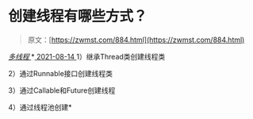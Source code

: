 <!--yml
category: 未分类
date: 0001-01-01 00:00:00
-->

# 创建线程有哪些方式？

> 原文：[https://zwmst.com/884.html](https://zwmst.com/884.html)

   [ *多线程* ](https://zwmst.com/%e5%a4%9a%e7%ba%bf%e7%a8%8b)*[ <time datetime="2021-08-14T09:31:14+08:00"> 2021-08-14 </time> ](https://zwmst.com/884.html)  1）继承Thread类创建线程类

2）通过Runnable接口创建线程类

3）通过Callable和Future创建线程

4）通过线程池创建*